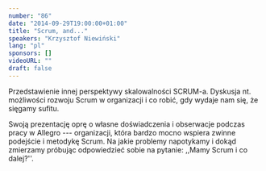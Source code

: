 ```yaml
---
number: "86"
date: "2014-09-29T19:00:00+01:00"
title: "Scrum, and..."
speakers: "Krzysztof Niewiński"
lang: "pl"
sponsors: []
videoURL: ""
draft: false
---
```


Przedstawienie innej perspektywy skalowalności SCRUM-a. Dyskusja nt. możliwości rozwoju Scrum w organizacji i co robić, gdy wydaje nam się, że sięgamy sufitu.

Swoją prezentację oprę o własne doświadczenia i obserwacje podczas pracy w Allegro --- organizacji, która bardzo mocno wspiera zwinne podejście i metodykę Scrum. Na jakie problemy napotykamy i dokąd zmierzamy próbując odpowiedzieć sobie na pytanie: ,,Mamy Scrum i co dalej?''.
